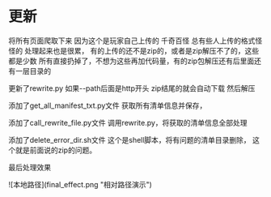 # 更新
将所有页面爬取下来
因为这个是玩家自己上传的 千奇百怪 总有些人上传的格式怪怪的 处理起来也是很累，
有的上传的还不是zip的，或者是zip解压不了的，这些都是少数 所有直接扔掉了，不想为这些再加代码量，有的zip包解压还有后里面还有一层目录的
<p>更新了rewrite.py 如果--path后面是http开头 zip结尾的就会自动下载 然后解压<p>
<p>添加了get_all_manifest_txt.py文件 获取所有清单信息并保存，</p>
<p>添加了call_rewrite_file.py文件  调用rewrite.py，将获取的清单信息全部处理</p>
<p>添加了delete_error_dir.sh文件 这个是shell脚本，将有问题的清单目录删除， 这个就是前面说的zip的问题。</p>
<p>最后处理效果<p>
![本地路径](final_effect.png "相对路径演示")
